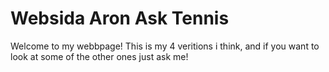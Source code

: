 # Websida Aron Ask Tennis 

Welcome to my webbpage!
This is my 4 veritions i think, and if you want to look at some of the other ones just ask me!
